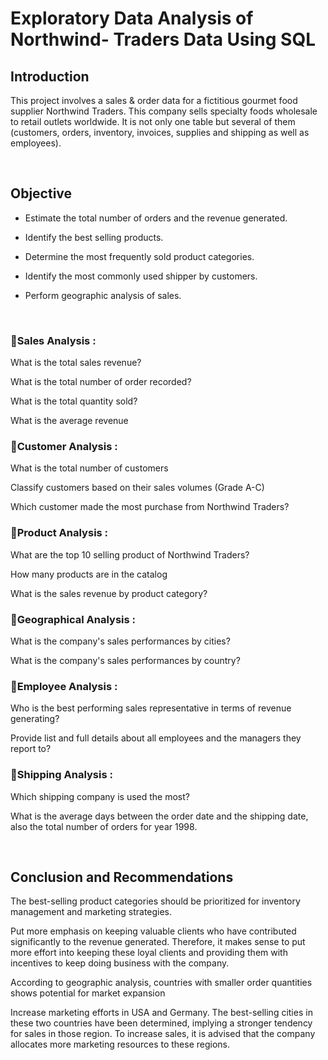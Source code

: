 # Exploratory Data Analysis of Northwind- Traders Data Using SQL

## Introduction  

This project involves a sales & order data for a fictitious gourmet food supplier Northwind Traders. This company sells specialty foods wholesale to retail outlets worldwide. It is not only one table but several of them (customers, orders, inventory, invoices, supplies and shipping as well as employees).
&nbsp;

  &nbsp;
  
## Objective

* Estimate the total number of orders and the revenue generated.

* Identify the best selling products.

* Determine the most frequently sold product categories.

* Identify the most commonly used shipper by customers.

* Perform geographic analysis of sales.
&nbsp;

  &nbsp;


### 📍Sales Analysis :

What is the total sales revenue?

What is the total number of order recorded?

What is the total quantity sold?

What is the average revenue

### 📍Customer Analysis :  

What is the total number of customers

Classify customers based on their sales volumes (Grade A-C)

Which customer made the most purchase from Northwind Traders?


### 📍Product Analysis :  

What are the top 10 selling product of Northwind Traders?

How many products are in the catalog

What is the sales revenue by product category?


### 📍Geographical Analysis :

What is the company's sales performances by cities?

What is the company's sales performances by country?


### 📍Employee Analysis :

Who is the best performing sales representative in terms of revenue generating?

Provide list and full details about all employees and the managers they report to?


### 📍Shipping Analysis :

  Which shipping company is used the most?

  What is the average days between the order date and the shipping date, also the total number of orders for year 1998.
 &nbsp;

  &nbsp;
  
## Conclusion and Recommendations



The best-selling product categories should be prioritized for inventory management and marketing strategies.

Put more emphasis on keeping valuable clients who have contributed significantly to the revenue generated. Therefore, it makes sense to put more effort into keeping these loyal clients and providing them with incentives to keep doing business with the company.

According to geographic analysis, countries with smaller order quantities shows potential for market expansion

Increase marketing efforts in USA and Germany. The best-selling cities in these two countries have been determined, implying a stronger tendency for sales in those region. To increase sales, it is advised that the company allocates more marketing resources to these regions.
